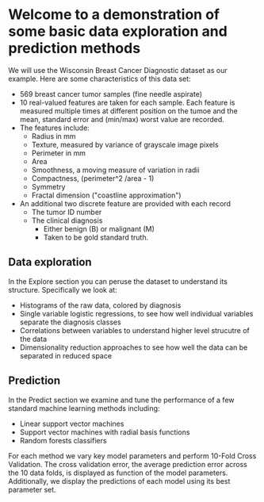 # Welcome to a demonstration of some basic data exploration and prediction methods 

We will use the Wisconsin Breast Cancer Diagnostic dataset as our example. Here are some characteristics of this data set:

* 569 breast cancer tumor samples (fine needle aspirate)
* 10 real-valued features are taken for each sample. Each feature is measured multiple times at different position on the tumoe and the mean, standard error and (min/max) worst value are recorded.
* The features include:
    * Radius in mm
    * Texture, measured by variance of grayscale image pixels
    * Perimeter in mm
    * Area
    * Smoothness, a moving measure of variation in radii
    * Compactness, (perimeter^2 /area - 1)
    * Symmetry
    * Fractal dimension ("coastline approximation")
* An additional two discrete feature are provided with each record
    * The tumor ID number
    * The clinical diagnosis
        * Either benign (B) or malignant (M)
        * Taken to be gold standard truth.

## Data exploration

In the Explore section you can peruse the dataset to understand its structure. Specifically we look at:
* Histograms of the raw data, colored by diagnosis
* Single variable logistic regressions, to see how well individual variables separate the diagnosis classes
* Correlations between variables to understand higher level strucutre of the data
* Dimensionality reduction approaches to see how well the data can be separated in reduced space

## Prediction

In the Predict section we examine and tune the performance of a few standard machine learning methods including:
* Linear support vector machines
* Support vector machines with radial basis functions
* Random forests classifiers

For each method we vary key model parameters and perform 10-Fold Cross Validation. The cross validation error, the average prediction error across the 10 data folds, is displayed as function of the model parameters. Additionally, we display the predictions of each model using its best parameter set. 
